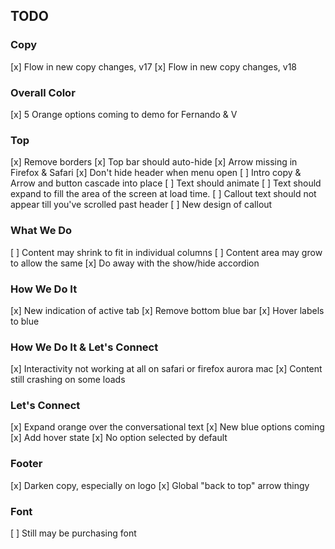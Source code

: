## TODO ##

### Copy ###

[x] Flow in new copy changes, v17
[x] Flow in new copy changes, v18

### Overall Color ###

[x] 5 Orange options coming to demo for Fernando & V

### Top ###

[x] Remove borders
[x] Top bar should auto-hide
[x] Arrow missing in Firefox & Safari
[x] Don't hide header when menu open
[ ] Intro copy & Arrow and button cascade into place
[ ] Text should animate
[ ] Text should expand to fill the area of the screen at load time.
[ ] Callout text should not appear till you've scrolled past header
[ ] New design of callout

### What We Do ###

[ ] Content may shrink to fit in individual columns
[ ] Content area may grow to allow the same
[x] Do away with the show/hide accordion

### How We Do It ###

[x] New indication of active tab
[x] Remove bottom blue bar
[x] Hover labels to blue

### How We Do It & Let's Connect ###

[x] Interactivity not working at all on safari or firefox aurora mac
[x] Content still crashing on some loads

### Let's Connect ###

[x] Expand orange over the conversational text
[x] New blue options coming
[x] Add hover state
[x] No option selected by default

### Footer ###

[x] Darken copy, especially on logo
[x] Global "back to top" arrow thingy

### Font ###

[ ] Still may be purchasing font
